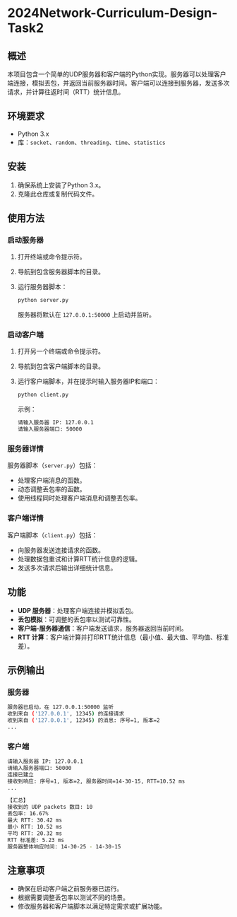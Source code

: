 # 2024Network-Curriculum-Design-Task2

## 概述

本项目包含一个简单的UDP服务器和客户端的Python实现。服务器可以处理客户端连接，模拟丢包，并返回当前服务器时间。客户端可以连接到服务器，发送多次请求，并计算往返时间（RTT）统计信息。

## 环境要求

- Python 3.x
- 库：`socket`、`random`、`threading`、`time`、`statistics`

## 安装

1. 确保系统上安装了Python 3.x。
2. 克隆此仓库或复制代码文件。

## 使用方法

### 启动服务器

1. 打开终端或命令提示符。
2. 导航到包含服务器脚本的目录。
3. 运行服务器脚本：

    ```bash
    python server.py
    ```

    服务器将默认在 `127.0.0.1:50000` 上启动并监听。

### 启动客户端

1. 打开另一个终端或命令提示符。
2. 导航到包含客户端脚本的目录。
3. 运行客户端脚本，并在提示时输入服务器IP和端口：

    ```bash
    python client.py
    ```

    示例：

    ```bash
    请输入服务器 IP: 127.0.0.1
    请输入服务器端口: 50000
    ```

### 服务器详情

服务器脚本（`server.py`）包括：

- 处理客户端消息的函数。
- 动态调整丢包率的函数。
- 使用线程同时处理客户端消息和调整丢包率。

### 客户端详情

客户端脚本（`client.py`）包括：

- 向服务器发送连接请求的函数。
- 处理数据包重试和计算RTT统计信息的逻辑。
- 发送多次请求后输出详细统计信息。

## 功能

- **UDP 服务器**：处理客户端连接并模拟丢包。
- **丢包模拟**：可调整的丢包率以测试可靠性。
- **客户端-服务器通信**：客户端发送请求，服务器返回当前时间。
- **RTT 计算**：客户端计算并打印RTT统计信息（最小值、最大值、平均值、标准差）。

## 示例输出

### 服务器

```bash
服务器已启动，在 127.0.0.1:50000 监听
收到来自 ('127.0.0.1', 12345) 的连接请求
收到来自 ('127.0.0.1', 12345) 的消息: 序号=1, 版本=2
...
```

### 客户端

```bash
请输入服务器 IP: 127.0.0.1
请输入服务器端口: 50000
连接已建立
接收到响应: 序号=1, 版本=2, 服务器时间=14-30-15, RTT=10.52 ms
...

【汇总】
接收到的 UDP packets 数目: 10
丢包率: 16.67%
最大 RTT: 30.42 ms
最小 RTT: 10.52 ms
平均 RTT: 20.32 ms
RTT 标准差: 5.23 ms
服务器整体响应时间: 14-30-25 - 14-30-15
```

## 注意事项

- 确保在启动客户端之前服务器已运行。
- 根据需要调整丢包率以测试不同的场景。
- 修改服务器和客户端脚本以满足特定需求或扩展功能。
